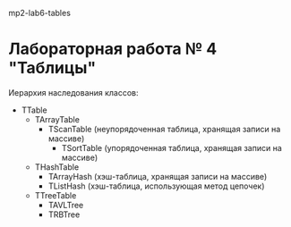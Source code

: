mp2-lab6-tables
# Лабораторная работа № 4 "Таблицы"

Иерархия наследования классов:
- TTable
	- TArrayTable
		- TScanTable (неупорядоченная таблица, хранящая записи на массиве)
			- TSortTable (упорядоченная таблица, хранящая записи на массиве)
	- THashTable
		- TArrayHash (хэш-таблица, хранящая записи на массиве)
		- TListHash (хэш-таблица, использующая метод цепочек)
	- TTreeTable
		- TAVLTree
		- TRBTree
